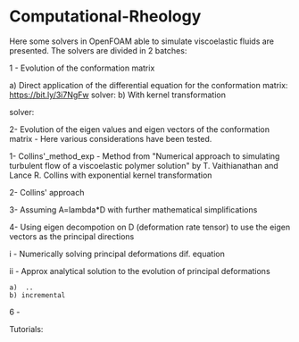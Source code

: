# Computational-Rheology

Here some solvers in OpenFOAM able to simulate viscoelastic fluids are presented. The solvers are divided in 2 batches:

1 - Evolution of the conformation matrix

a) Direct application of the differential equation for the conformation matrix:
https://bit.ly/3i7NgFw
solver: 
b) With kernel transformation


solver:

2- Evolution of the eigen values and eigen vectors of the conformation matrix - Here various considerations have been tested.

1- Collins'_method_exp - Method from "Numerical approach to simulating turbulent flow of a viscoelastic polymer solution" by T. Vaithianathan and Lance R. Collins with exponential kernel transformation

2- Collins' approach

3- Assuming A=lambda*D with further mathematical simplifications

4- Using eigen decompotion on D (deformation rate tensor) to use the eigen vectors as the principal directions

  i - Numerically solving principal deformations dif. equation
  
  ii - Approx analytical solution to the evolution of principal deformations
  
    a)  ..
    b) incremental

6 - 

Tutorials:
